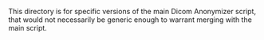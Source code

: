 This directory is for specific versions of the main Dicom Anonymizer script, that would not necessarily be generic enough to warrant merging with the main script.
